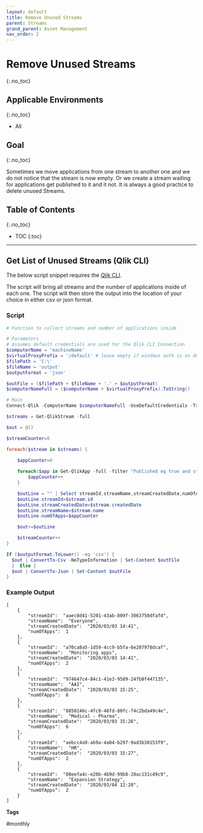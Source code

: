 ```yaml
---
layout: default
title: Remove Unused Streams
parent: Streams
grand_parent: Asset Management
nav_order: 2
---
```


# Remove Unused Streams <i class="fas fa-dolly-flatbed fa-xs" title="Shipped | Native Capability"></i> <i class="fas fa-file-code fa-xs" title="API | Requires Script"></i>
{:.no_toc}

## Applicable Environments
{:.no_toc}
* All

## Goal
{:.no_toc}

Sometimes we move applications from one stream to another one and we do not notice that the stream is now empty. Or we create a stream waiting for applications get published to it and it not. It is always a good practice to delete unused Streams.

## Table of Contents
{:.no_toc}

* TOC
{:toc}
-------------------------

## Get List of Unused Streams (Qlik CLI) <i class="fas fa-file-code fa-xs" title="API | Requires Script"></i>

The below script snippet requires the [Qlik CLI](../../tooling/qlik_cli.md).

The script will bring all streams and the number of applications inside of each one. The script will then store the output into the location of your choice in either csv or json format.

### Script
```powershell
# Function to collect streams and number of applications inside

# Parameters
# Assumes default credentials are used for the Qlik CLI Connection
$computerName = 'machineName'
$virtualProxyPrefix = '/default' # leave empty if windows auth is on default VP
$filePath = 'C:\'
$fileName = 'output'
$outputFormat = 'json'

$outFile = ($filePath + $fileName + '.' + $outputFormat)
$computerNameFull = ($computerName + $virtualProxyPrefix).ToString()

# Main
Connect-Qlik -ComputerName $computerNameFull -UseDefaultCredentials -TrustAllCerts

$streams = Get-QlikStream -full

$out = @()

$streamCounter=0

foreach($stream in $streams) {
    
    $appCounter=0

    foreach($app in Get-QlikApp -full -filter "Published eq true and stream.name eq '$($stream.name)' ") {
        $appCounter++
    }

    $outLine = "" | Select streamId,streamName,streamCreatedDate,numOfApps
    $outLine.streamId=$stream.id
    $outLine.streamCreatedDate=$stream.createdDate
    $outLine.streamName=$stream.name
    $outLine.numOfApps=$appCounter

    $out+=$outLine

    $streamCounter++
}

If ($outputFormat.ToLower() -eq 'csv') {
  $out | ConvertTo-Csv -NoTypeInformation | Set-Content $outFile
  }  Else {
  $out | ConvertTo-Json | Set-Content $outFile
} 
```

### Example Output
```
[
    {
        "streamId":  "aaec8d41-5201-43ab-809f-3063750dfafd",
        "streamName":  "Everyone",
        "streamCreatedDate":  "2020/03/03 14:41",
        "numOfApps":  1
    },
    {
        "streamId":  "a70ca8a5-1d59-4cc9-b5fa-6e207978dcaf",
        "streamName":  "Monitoring apps",
        "streamCreatedDate":  "2020/03/03 14:41",
        "numOfApps":  2
    },
    {
        "streamId":  "974647c4-84c1-41e3-9589-24fb8f447135",
        "streamName":  "AAI",
        "streamCreatedDate":  "2020/03/03 15:25",
        "numOfApps":  6
    },
    {
        "streamId":  "8850146c-4fc8-46fd-80fc-f4c2bda49c4e",
        "streamName":  "Medical - Pharma",
        "streamCreatedDate":  "2020/03/03 15:26",
        "numOfApps":  6
    },
    {
        "streamId":  "aebcc4a9-ab9a-4a04-b297-9ad3b30153f9",
        "streamName":  "HR",
        "streamCreatedDate":  "2020/03/03 15:27",
        "numOfApps":  2
    },
    {
        "streamId":  "08eefa4c-e28b-4b9d-99b8-28ac131c49c9",
        "streamName":  "Expansion Strategy",
        "streamCreatedDate":  "2020/03/04 12:20",
        "numOfApps":  2
    }
]
```

**Tags**

#monthly
